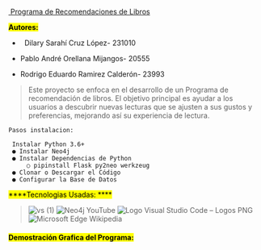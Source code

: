 <u> Programa de Recomendaciones de Libros </u>

**<mark>Autores: </mark>**

-   Dilary Sarahí Cruz López- 231010
  
- Pablo André Orellana Mijangos- 20555
  
- Rodrigo Eduardo Ramirez Calderón- 23993
  

> Este proyecto se enfoca en el desarrollo de un Programa de recomendación de libros. El objetivo principal es ayudar a los usuarios a descubrir nuevas lecturas que se ajusten a sus gustos y preferencias, mejorando así su experiencia de lectura.

```
Pasos instalacion:

 Instalar Python 3.6+
 ● Instalar Neo4j
 ● Instalar Dependencias de Python            
     ○ pipinstall Flask py2neo werkzeug
 ● Clonar o Descargar el Código
 ● Configurar la Base de Datos
```

<mark>****Tecnologias Usadas: ****</mark>

>  ![vs (1)](https://github.com/Guallitoprogra/Proyecto-2/assets/131787074/ecb45d4a-1695-4ec6-ba50-33f16cb69752) ![Neo4j  YouTube](https://yt3.ggpht.com/a/AATXAJwTBrMWg8ErJHShesf-6CXMU_o0mE1IlNerGQ=s900-c-k-c0xffffffff-no-rj-mo) ![Logo Visual Studio Code – Logos PNG](https://th.bing.com/th/id/R.3c4b2ee09c3d91bfa37868c6098969a7?rik=nH8PFQkrBD%2bbOA&pid=ImgRaw&r=0) ![Microsoft Edge  Wikipedia](https://th.bing.com/th/id/OIP.FTF_ObNp6_5Wo1eq6khgqwHaHa?rs=1&pid=ImgDetMain)

#### <mark>Demostración Grafica del Programa:</mark>


